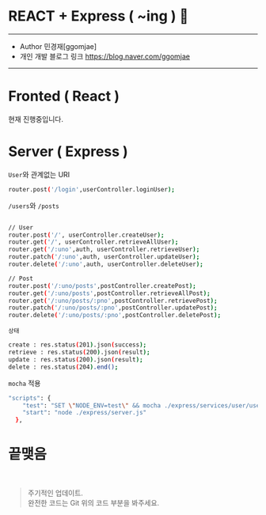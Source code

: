REACT + Express  ( ~ing ) 🐻
============ 


-------
* Author 민경재[ggomjae] <br>
* 개인 개발 블로그 링크 <https://blog.naver.com/ggomjae> <br>

-------

Fronted ( React )
============

현재 진행중입니다. <br>

Server ( Express )
============


```User```와 관계없는 URI
```bash
router.post('/login',userController.loginUser);
```

```/users```와 ```/posts```
```bash

// User
router.post('/', userController.createUser);
router.get('/', userController.retrieveAllUser);
router.get('/:uno',auth, userController.retrieveUser);
router.patch('/:uno',auth, userController.updateUser);
router.delete('/:uno',auth, userController.deleteUser);

// Post 
router.post('/:uno/posts',postController.createPost);
router.get('/:uno/posts',postController.retrieveAllPost);
router.get('/:uno/posts/:pno',postController.retrievePost);
router.patch('/:uno/posts/:pno',postController.updatePost);
router.delete('/:uno/posts/:pno',postController.deletePost);
```

```상태```
```bash
create : res.status(201).json(success);
retrieve : res.status(200).json(result);
update : res.status(200).json(result);
delete : res.status(204).end();
```

```mocha``` 적용
```bash
"scripts": { 
    "test": "SET \"NODE_ENV=test\" && mocha ./express/services/user/user.spec.js -w",
    "start": "node ./express/server.js"
  },
```

# 끝맺음
<br>

> 주기적인 업데이트. <br>
> 완전한 코드는 Git 위의 코드 부분을 봐주세요. <br>